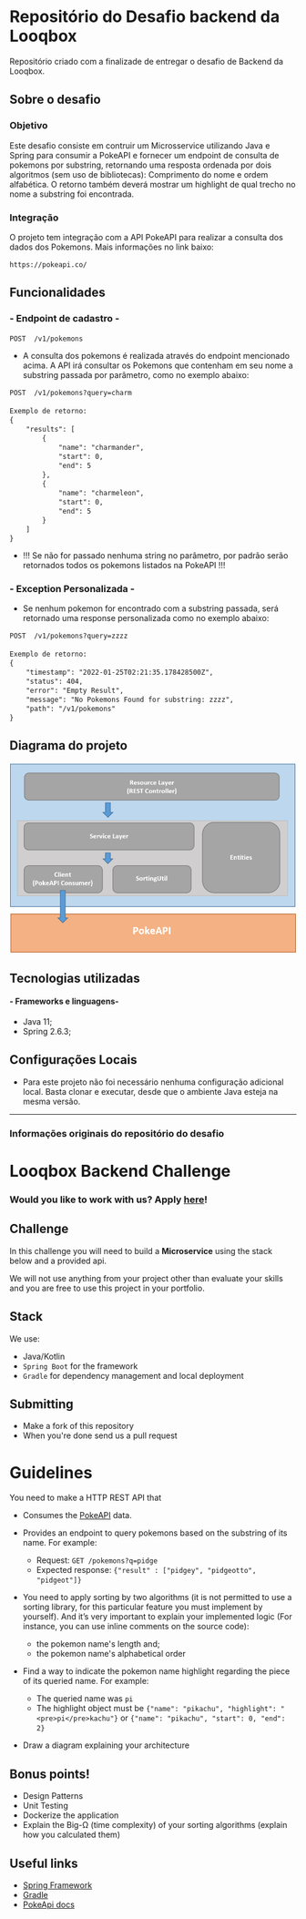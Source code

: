 # Repositório do Desafio backend da Looqbox
Repositório criado com a finalizade de entregar o desafio de Backend da Looqbox.

## Sobre o desafio

### Objetivo
Este desafio consiste em contruir um Microsservice utilizando Java e Spring para consumir a PokeAPI e fornecer um endpoint de consulta de pokemons por substring, retornando uma resposta ordenada por dois algoritmos (sem uso de bibliotecas): Comprimento do nome e ordem alfabética. O retorno também deverá mostrar um highlight de qual trecho no nome a substring foi encontrada.

### Integração
O projeto tem integração com a API PokeAPI para realizar a consulta dos dados dos Pokemons. Mais informações no link baixo:
```
https://pokeapi.co/
```
## Funcionalidades
### - Endpoint de cadastro -
```
POST  /v1/pokemons
```
* A consulta dos pokemons é realizada através do endpoint mencionado acima. A API irá consultar os Pokemons que contenham em seu nome a substring passada por parâmetro, como no exemplo abaixo:
```
POST  /v1/pokemons?query=charm

Exemplo de retorno:
{
    "results": [
        {
            "name": "charmander",
            "start": 0,
            "end": 5
        },
        {
            "name": "charmeleon",
            "start": 0,
            "end": 5
        }
    ]
}
```
* !!! Se não for passado nenhuma string no parâmetro, por padrão serão retornados todos os pokemons listados na PokeAPI !!!

### - Exception Personalizada -

* Se nenhum pokemon for encontrado com a substring passada, será retornado uma response personalizada como no exemplo abaixo:
```
POST  /v1/pokemons?query=zzzz

Exemplo de retorno:
{
    "timestamp": "2022-01-25T02:21:35.178428500Z",
    "status": 404,
    "error": "Empty Result",
    "message": "No Pokemons Found for substring: zzzz",
    "path": "/v1/pokemons"
}
```

## Diagrama do projeto

![Diagram](src/main/resources/images/Diagram.png)
## Tecnologias utilizadas
#### - Frameworks e linguagens-
* Java 11; 
* Spring 2.6.3;

## Configurações Locais
* Para este projeto não foi necessário nenhuma configuração adicional local. Basta clonar e executar, desde que o ambiente Java esteja na mesma versão.


---
### Informações originais do repositório do desafio

# Looqbox Backend Challenge

### Would you like to work with us? Apply [here](https://app.pipefy.com/public_form/840222)!

## Challenge
In this challenge you will need to build a **Microservice** using the stack below and a provided api.

We will not use anything from your project other than evaluate your skills and you are free to use this project in your portfolio.

## Stack
We use:
- Java/Kotlin
- `Spring Boot` for the framework
- `Gradle` for dependency management and local deployment

## Submitting
- Make a fork of this repository
- When you're done send us a pull request

# Guidelines
You need to make a HTTP REST API that 
- Consumes the [PokeAPI](https://pokeapi.co/) data.
- Provides an endpoint to query pokemons based on the substring of its name. For example:
  - Request: `GET /pokemons?q=pidge`
  - Expected response: ```{"result" : ["pidgey", "pidgeotto", "pidgeot"]}```
- You need to apply sorting by two algorithms (it is not permitted to use a sorting library, for this particular feature you must implement by yourself). And it’s very important to explain your implemented logic (For instance, you can use inline comments on the source code): 
  - the pokemon name's length and; 
  - the pokemon name's alphabetical order 
 
- Find a way to indicate the pokemon name highlight regarding the piece of its queried name. For example:
  - The queried name was `pi`
  - The highlight object must be ```{"name": "pikachu", "highlight": "<pre>pi</pre>kachu"}``` or ```{"name": "pikachu", "start": 0, "end": 2}```
- Draw a diagram explaining your architecture

## Bonus points!
- Design Patterns
- Unit Testing
- Dockerize the application
- Explain the Big-Ω (time complexity) of your sorting algorithms (explain how you calculated them)

## Useful links
- [Spring Framework](https://spring.io/)
- [Gradle](https://gradle.org/)
- [PokeApi docs](https://pokeapi.co/docs/v2.html)
